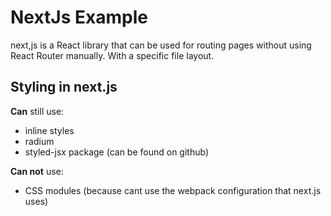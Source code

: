 # NextJs Example

next,js is a React library that can be used for routing pages without using React Router manually. With a specific file layout.

## Styling in next.js

**Can** still use:

- inline styles
- radium
- styled-jsx package (can be found on github)

**Can not** use:

- CSS modules (because cant use the webpack configuration that next.js uses)
